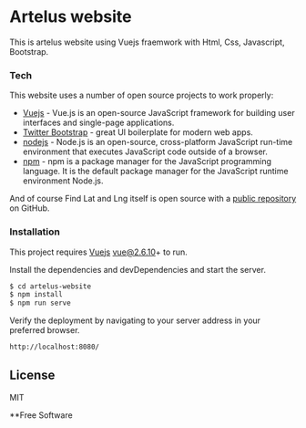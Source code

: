 # Artelus website

This is artelus website using Vuejs fraemwork with Html, Css, Javascript, Bootstrap.

### Tech

This website uses a number of open source projects to work properly:

* [Vuejs] - Vue.js is an open-source JavaScript framework for building user interfaces and single-page applications.
* [Twitter Bootstrap] - great UI boilerplate for modern web apps.
* [nodejs] - Node.js is an open-source, cross-platform JavaScript run-time environment that executes JavaScript code outside of a browser.
* [npm] - npm is a package manager for the JavaScript programming language. It is the default package manager for the JavaScript runtime environment Node.js.

And of course Find Lat and Lng itself is open source with a [public repository][dill]
 on GitHub.

### Installation

This project requires [Vuejs](https://vuejs.org) vue@2.6.10+ to run.

Install the dependencies and devDependencies and start the server.

```sh
$ cd artelus-website
$ npm install
$ npm run serve

```
Verify the deployment by navigating to your server address in your preferred browser.

```sh
http://localhost:8080/
```

License
----

MIT


**Free Software

   [dill]: <https://github.com/sunil16/artelus-website.git>
   [Vuejs]: <https://vuejs.org/>
   [Twitter Bootstrap]: <http://twitter.github.com/bootstrap/>
   [nodejs]: <https://nodejs.org/en/>
   [npm]: <https://docs.npmjs.com/>
